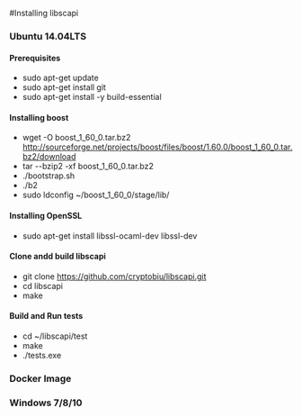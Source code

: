 #Installing libscapi

### Ubuntu 14.04LTS

#### Prerequisites
- sudo apt-get update
- sudo apt-get install git
- sudo apt-get install -y build-essential

#### Installing boost
- wget -O boost_1_60_0.tar.bz2 http://sourceforge.net/projects/boost/files/boost/1.60.0/boost_1_60_0.tar.bz2/download
- tar --bzip2 -xf boost_1_60_0.tar.bz2
-  ./bootstrap.sh
-  ./b2 
- sudo ldconfig ~/boost_1_60_0/stage/lib/

#### Installing OpenSSL
- sudo apt-get install libssl-ocaml-dev libssl-dev

#### Clone andd build libscapi
- git clone https://github.com/cryptobiu/libscapi.git
- cd libscapi
- make

#### Build and Run tests
- cd ~/libscapi/test
- make
- ./tests.exe

### Docker Image

### Windows 7/8/10
